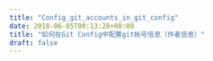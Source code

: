 ```yaml
---
title: "Config_git_accounts_in_git_config"
date: 2018-06-05T00:13:28+08:00
title: "如何在Git Config中配置git帐号信息（作者信息）"
draft: false
---
```


